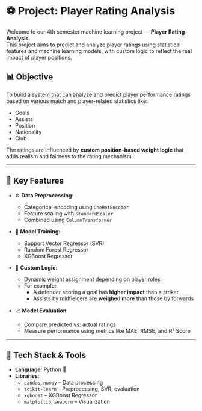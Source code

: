 # ⚽ Project: Player Rating Analysis

Welcome to our 4th semester machine learning project — **Player Rating Analysis**.  
This project aims to predict and analyze player ratings using statistical features and machine learning models, with custom logic to reflect the real impact of player positions.

## 📊 Objective

To build a system that can analyze and predict player performance ratings based on various match and player-related statistics like:
- Goals
- Assists
- Position
- Nationality
- Club

The ratings are influenced by **custom position-based weight logic** that adds realism and fairness to the rating mechanism.

---

## 🧠 Key Features

- ⚙️ **Data Preprocessing**: 
  - Categorical encoding using `OneHotEncoder`
  - Feature scaling with `StandardScaler`
  - Combined using `ColumnTransformer`

- 🔁 **Model Training**:
  - Support Vector Regressor (SVR)
  - Random Forest Regressor
  - XGBoost Regressor

- 🧮 **Custom Logic**:
  - Dynamic weight assignment depending on player roles
  - For example:
    - A defender scoring a goal has **higher impact** than a striker
    - Assists by midfielders are **weighed more** than those by forwards

- 📈 **Model Evaluation**:
  - Compare predicted vs. actual ratings
  - Measure performance using metrics like MAE, RMSE, and R² Score

---

## 🧰 Tech Stack & Tools

- **Language**: Python 🐍
- **Libraries**:
  - `pandas`, `numpy` – Data processing
  - `scikit-learn` – Preprocessing, SVR, evaluation
  - `xgboost` – XGBoost Regressor
  - `matplotlib`, `seaborn` – Visualization



